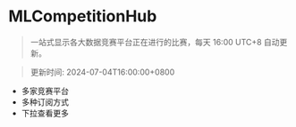 # MLCompetitionHub

> 一站式显示各大数据竞赛平台正在进行的比赛，每天 16:00 UTC+8 自动更新。
  
> 更新时间: 2024-07-04T16:00:00+0800 

* 多家竞赛平台
* 多种订阅方式
* 下拉查看更多